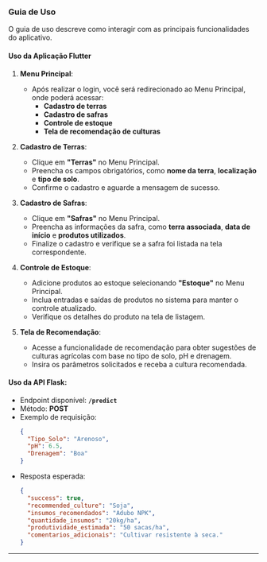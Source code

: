 ### **Guia de Uso**

O guia de uso descreve como interagir com as principais funcionalidades do aplicativo.

#### **Uso da Aplicação Flutter**
1. **Menu Principal**:
   - Após realizar o login, você será redirecionado ao Menu Principal, onde poderá acessar:
     - **Cadastro de terras**
     - **Cadastro de safras**
     - **Controle de estoque**
     - **Tela de recomendação de culturas**

2. **Cadastro de Terras**:
   - Clique em **"Terras"** no Menu Principal.
   - Preencha os campos obrigatórios, como **nome da terra**, **localização** e **tipo de solo**.
   - Confirme o cadastro e aguarde a mensagem de sucesso.

3. **Cadastro de Safras**:
   - Clique em **"Safras"** no Menu Principal.
   - Preencha as informações da safra, como **terra associada**, **data de início** e **produtos utilizados**.
   - Finalize o cadastro e verifique se a safra foi listada na tela correspondente.

4. **Controle de Estoque**:
   - Adicione produtos ao estoque selecionando **"Estoque"** no Menu Principal.
   - Inclua entradas e saídas de produtos no sistema para manter o controle atualizado.
   - Verifique os detalhes do produto na tela de listagem.

5. **Tela de Recomendação**:
   - Acesse a funcionalidade de recomendação para obter sugestões de culturas agrícolas com base no tipo de solo, pH e drenagem.
   - Insira os parâmetros solicitados e receba a cultura recomendada.

#### **Uso da API Flask**:
- Endpoint disponível: **`/predict`**
- Método: **POST**
- Exemplo de requisição:
  ```json
  {
    "Tipo_Solo": "Arenoso",
    "pH": 6.5,
    "Drenagem": "Boa"
  }
  ```
- Resposta esperada:
  ```json
  {
    "success": true,
    "recommended_culture": "Soja",
    "insumos_recomendados": "Adubo NPK",
    "quantidade_insumos": "20kg/ha",
    "produtividade_estimada": "50 sacas/ha",
    "comentarios_adicionais": "Cultivar resistente à seca."
  }
  ```

---